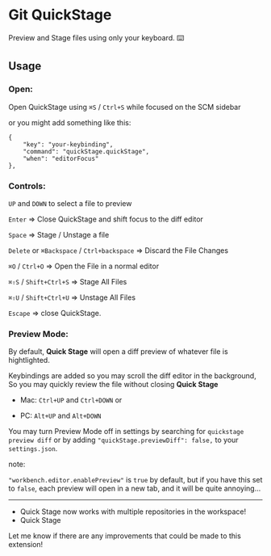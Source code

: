 # Git QuickStage

Preview and Stage files using only your keyboard.
⌨️

## Usage
 
### Open: 
Open QuickStage using `⌘S` / `Ctrl+S` while focused on the SCM sidebar

or you might add something like this:
```
{
    "key": "your-keybinding",
    "command": "quickStage.quickStage",
    "when": "editorFocus"
},
```

### Controls:

`UP` and `DOWN` to select a file to preview

`Enter` => Close QuickStage and shift focus to the diff editor

`Space` => Stage / Unstage a file

`Delete` or `⌘Backspace` / `Ctrl+backspace` => Discard the File Changes

`⌘O` / `Ctrl+O` => Open the File in a normal editor

`⌘⇧S` / `Shift+Ctrl+S` => Stage All Files

`⌘⇧U` / `Shift+Ctrl+U` => Unstage All Files

`Escape` => close QuickStage.

### Preview Mode:

By default, **Quick Stage** will open a diff preview of whatever file is hightlighted.

Keybindings are added so you may scroll the diff editor in the background, So you may quickly review the file without closing **Quick Stage**

- Mac: `Ctrl+UP` and `Ctrl+DOWN` or

- PC: `Alt+UP` and `Alt+DOWN`



You may turn Preview Mode off in settings by searching for `quickstage preview diff` or by adding `"quickStage.previewDiff": false,` to your `settings.json`.

note:

`"workbench.editor.enablePreview"` is `true` by default, but if you have this set to `false`, each preview will open in a new tab, and it will be quite annoying...



---

- Quick Stage now works with multiple repositories in the workspace!
- Quick Stage

Let me know if there are any improvements that could be made to this extension!
